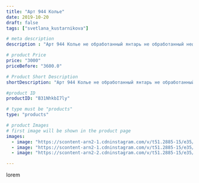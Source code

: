 ```yaml
---
title: "Арт 944 Колье"
date: 2019-10-20
draft: false
tags: ["svetlana_kustarnikova"]

# meta description
description : "Арт 944 Колье не обработанный янтарь не обработанный нефрит и натуральная кожа ПРОДАНО"

# product Price
price: "3000"
priceBefore: "3600.0"

# Product Short Description
shortDescription: "Арт 944 Колье не обработанный янтарь не обработанный нефрит и натуральная кожа ПРОДАНО"

#product ID
productID: "B31NhkbI7ly"

# type must be "products"
type: "products"

# product Images
# first image will be shown in the product page
images:
  - image: "https://scontent-arn2-1.cdninstagram.com/v/t51.2885-15/e35/72549396_1345073945670340_1038887230749752938_n.jpg?se=7&tp=1&_nc_ht=scontent-arn2-1.cdninstagram.com&_nc_cat=104&_nc_ohc=DNEoQaCBWHAAX_Ic4Yy&oh=6afc53eda40d80018e5d035c00ae81cd&oe=606D17DE&ig_cache_key=MjE1ODY5MTA2OTM3MDM2NTU0NA%3D%3D.2"
  - image: "https://scontent-arn2-1.cdninstagram.com/v/t51.2885-15/e35/73229621_502182200511559_4745781837418748353_n.jpg?se=8&tp=1&_nc_ht=scontent-arn2-1.cdninstagram.com&_nc_cat=107&_nc_ohc=qFe6CLu2PHoAX9EcnSw&oh=2b9aefd03c7cc7e321ec42e170a151f4&oe=60698AE2&ig_cache_key=MjE1ODY5MTA2OTM3ODgyMzc1NA%3D%3D.2"
  - image: "https://scontent-arn2-2.cdninstagram.com/v/t51.2885-15/e35/73446494_516077859211728_4473540906816377528_n.jpg?se=7&tp=1&_nc_ht=scontent-arn2-2.cdninstagram.com&_nc_cat=100&_nc_ohc=k5oYCxPoFUgAX-Yk1g7&oh=0243d66b5efa7ad941542eb794a516c0&oe=6069A3B2&ig_cache_key=MjE1ODY5MTA2OTM2MTk4MjI3Mg%3D%3D.2"

---
```

lorem

